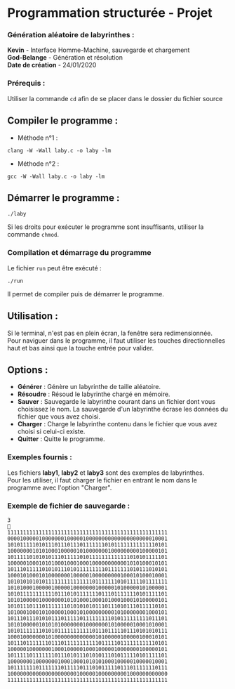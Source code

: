 # Programmation structurée - Projet

### Génération aléatoire de labyrinthes :

**Kevin** - Interface Homme-Machine, sauvegarde et chargement\
**God-Belange** - Génération et résolution\
**Date de création** - 24/01/2020

### Prérequis :
Utiliser la commande `cd` afin de se placer dans le dossier du fichier source

## Compiler le programme :

* Méthode n°1 :
```
clang -W -Wall laby.c -o laby -lm
```

* Méthode n°2 :
```
gcc -W -Wall laby.c -o laby -lm
```

## Démarrer le programme :

```
./laby
```
Si les droits pour exécuter le programme sont insuffisants, utiliser la commande `chmod`.

### Compilation et démarrage du programme

Le fichier `run` peut être exécuté :
```
./run
```
Il permet de compiler puis de démarrer le programme.

## Utilisation :

Si le terminal, n'est pas en plein écran, la fenêtre sera redimensionnée.\
Pour naviguer dans le programme, il faut utiliser les touches directionnelles haut et bas ainsi que la touche entrée pour valider.

## Options :
* **Générer** : Génère un labyrinthe de taille aléatoire.
* **Résoudre** : Résoud le labyrinthe chargé en mémoire.
* **Sauver** : Sauvegarde le labyrinthe courant dans un fichier dont vous choisissez le nom. La sauvegarde d'un labyrinthe écrase les données du fichier que vous avez choisi.
* **Charger** : Charge le labyrinthe contenu dans le fichier que vous avez choisi si celui-ci existe.
* **Quitter** : Quitte le programme.

### Exemples fournis :
Les fichiers **laby1**, **laby2** et **laby3** sont des exemples de labyrinthes.\
Pour les utiliser, il faut charger le fichier en entrant le nom dans le programme avec l'option "Charger".

### Exemple de fichier de sauvegarde :
```
3

111111111111111111111111111111111111111111111111111
000010000010000000100000100000000000000000000010001
101011111010111011101110111111101011111111111110101
100000001010100010000010100000001000000000100000101
101111101010101110111110101111111111111010101111101
100000100010101000100010001000000000001010100010101
101110111110101011101011111111101111111010111010101
100010100010100000001000001000000000100010100010001
101010101010111111111111111011111110101111101111111
101010001000001000001000000010000010100000101000001
101011111111111011101011111110111011111110101111101
101010000010000000101010001000101000100010100000101
101011101110111111101010101011101110101110111110101
101000100010100000100010100000000010100000001000101
101110111010101110111110111111111010111111111011101
101010000010101010000000100000001010000010001010001
101011111110101011111111111011101111101110101010111
100010000000101000000000000010100000100000100010101
101110111111101110111111111110111110111111111110101
100000100000001000100000100010000010000000100000101
101111101111111011101011101010111010111110101111101
100000001000000010001000101010100010000010000010001
101111111011111110111110111010111110111011111110111
100000000000000000000010000010000000001000000000000
111111111111111111111111111111111111111111111111111
```
